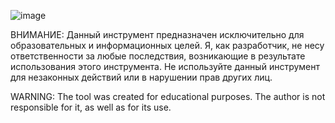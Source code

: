 ![image](https://github.com/user-attachments/assets/fd7953da-ab12-4fab-86bd-9049457acf73)

ВНИМАНИЕ:
Данный инструмент предназначен исключительно для образовательных и информационных целей. Я, как разработчик, не несу ответственности за любые последствия, возникающие в результате использования этого инструмента. 
Не используйте данный инструмент для незаконных действий или в нарушении прав других лиц.

WARNING:
The tool was created for educational purposes. The author is not responsible for it, as well as for its use.
